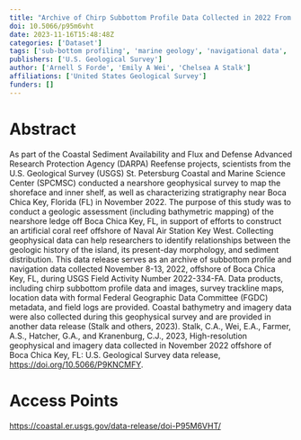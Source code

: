 ```yaml
---
title: "Archive of Chirp Subbottom Profile Data Collected in 2022 From Boca Chica Key, Florida"
doi: 10.5066/p95m6vht
date: 2023-11-16T15:48:48Z
categories: ['Dataset']
tags: ['sub-bottom profiling', 'marine geology', 'navigational data', 'geospatial datasets']
publishers: ['U.S. Geological Survey']
author: ['Arnell S Forde', 'Emily A Wei', 'Chelsea A Stalk']
affiliations: ['United States Geological Survey']
funders: []
---
```


# Abstract
As part of the Coastal Sediment Availability and Flux and Defense Advanced Research Protection Agency (DARPA) Reefense projects, scientists from the U.S. Geological Survey (USGS) St. Petersburg Coastal and Marine Science Center (SPCMSC) conducted a nearshore geophysical survey to map the shoreface and inner shelf, as well as characterizing stratigraphy near Boca Chica Key, Florida (FL) in November 2022. The purpose of this study was to conduct a geologic assessment (including bathymetric mapping) of the nearshore ledge off Boca Chica Key, FL, in support of efforts to construct an artificial coral reef offshore of Naval Air Station Key West. Collecting geophysical data can help researchers to identify relationships between the geologic history of the island, its present-day morphology, and sediment distribution. This data release serves as an archive of subbottom profile and navigation data collected November 8-13, 2022, offshore of Boca Chica Key, FL, during USGS Field Activity Number 2022-334-FA. Data products, including chirp subbottom profile data and images, survey trackline maps, location data with formal Federal Geographic Data Committee (FGDC) metadata, and field logs are provided. Coastal bathymetry and imagery data were also collected during this geophysical survey and are provided in another data release (Stalk and others, 2023). Stalk, C.A., Wei, E.A., Farmer, A.S., Hatcher, G.A., and Kranenburg, C.J., 2023, High-resolution geophysical and imagery data collected in November 2022 offshore of Boca Chica Key, FL: U.S. Geological Survey data release, https://doi.org/10.5066/P9KNCMFY.

# Access Points
https://coastal.er.usgs.gov/data-release/doi-P95M6VHT/